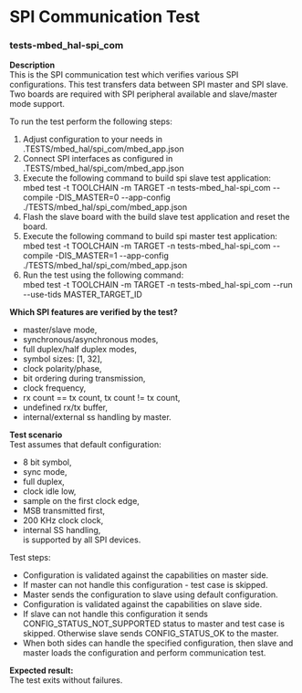 SPI Communication Test
=============

### tests-mbed_hal-spi_com

**Description**  
This is the SPI communication test which verifies various SPI configurations.
This test transfers data between SPI master and SPI slave.
Two boards are required with SPI peripheral available and slave/master mode support.    

To run the test perform the following steps:  
 1. Adjust configuration to your needs in .TESTS/mbed_hal/spi_com/mbed_app.json 
 2. Connect SPI interfaces as configured in .TESTS/mbed_hal/spi_com/mbed_app.json  
 3. Execute the following command to build spi slave test application:  
 mbed test -t TOOLCHAIN -m TARGET -n tests-mbed_hal-spi_com --compile -DIS_MASTER=0 --app-config ./TESTS/mbed_hal/spi_com/mbed_app.json  
 4. Flash the slave board with the build slave test application and reset the board.
 5. Execute the following command to build spi master test application:  
  mbed test -t TOOLCHAIN -m TARGET -n tests-mbed_hal-spi_com --compile -DIS_MASTER=1 --app-config ./TESTS/mbed_hal/spi_com/mbed_app.json  
 6. Run the test using the following command:  
 mbed test -t TOOLCHAIN -m TARGET -n tests-mbed_hal-spi_com --run --use-tids MASTER_TARGET_ID  

**Which SPI features are verified by the test?**  
 - master/slave mode,  
 - synchronous/asynchronous modes,  
 - full duplex/half duplex modes,  
 - symbol sizes: [1, 32],  
 - clock polarity/phase,  
 - bit ordering during transmission,  
 - clock frequency,  
 - rx count == tx count, tx count != tx count,  
 - undefined rx/tx buffer,  
 - internal/external ss handling by master.  

**Test scenario**  
Test assumes that default configuration:  
 - 8 bit symbol,  
 - sync mode,  
 - full duplex,  
 - clock idle low,  
 - sample on the first clock edge,  
 - MSB transmitted first,  
 - 200 KHz clock clock,  
 - internal SS handling,  
  is supported by all SPI devices.  

Test steps:  
 - Configuration is validated against the capabilities on master side.  
 - If master can not handle this configuration - test case is skipped.  
 - Master sends the configuration to slave using default configuration.  
 - Configuration is validated against the capabilities on slave side.  
 - If slave can not handle this configuration it sends CONFIG_STATUS_NOT_SUPPORTED status to master and test case is skipped. Otherwise slave sends CONFIG_STATUS_OK to the master.  
 - When both sides can handle the specified configuration, then slave and master loads the configuration and perform communication test.    

**Expected result:**  
 The test exits without failures.

